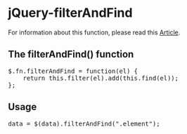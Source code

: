 # jQuery-filterAndFind
For information about this function, please read this [Article](http://cereal.co/jquery-filter-find-and-ajax/).

## The filterAndFind() function

<pre>
$.fn.filterAndFind = function(el) {
    return this.filter(el).add(this.find(el));
};
</pre>

## Usage

<pre>
data = $(data).filterAndFind(".element");
</pre>
